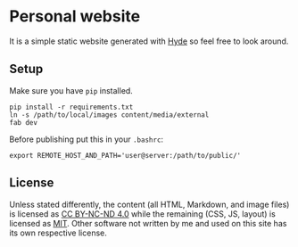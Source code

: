 Personal website
================

It is a simple static website generated with [Hyde][hyde] so feel free
to look around.

Setup
-----

Make sure you have `pip` installed.

    pip install -r requirements.txt
    ln -s /path/to/local/images content/media/external
    fab dev

Before publishing put this in your `.bashrc`:

    export REMOTE_HOST_AND_PATH='user@server:/path/to/public/'

License
-------

Unless stated differently, the content (all HTML, Markdown, and image
files) is licensed as [CC BY-NC-ND 4.0][CC] while the remaining (CSS,
JS, layout) is licensed as [MIT][MIT]. Other software not written by me
and used on this site has its own respective license.

[hyde]: http://hyde.github.com
[CC]: https://creativecommons.org/licenses/by-nc-nd/4.0/
[MIT]: http://opensource.org/licenses/MIT
